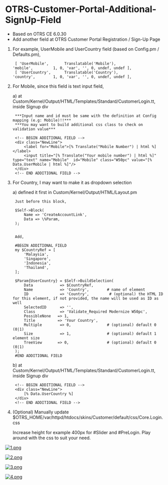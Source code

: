 # OTRS-Customer-Portal-Additional-SignUp-Field
- Based on OTRS CE 6.0.30  
- Add another field at OTRS Customer Portal Registration / Sign-Up Page  


1) For example, UserMobile and UserCountry field (based on Config.pm / Defaults.pm),

		[ 'UserMobile',       Translatable('Mobile'),              'mobile',         1, 0, 'var', '', 0, undef, undef ],
		[ 'UserCountry',      Translatable('Country'),             'country',        1, 0, 'var', '', 0, undef, undef ],


2) For Mobile, since this field is text input field,

	a) at Custom/Kernel/Output/HTML/Templates/Standard/CustomerLogin.tt, inside Signup div

		***Input name and id must be same with the definition at Config mapping (e.g: Mobile)!!***
		***You may want to build additional css class to check on validation value***

		<!-- BEGIN ADDITIONAL FIELD -->
		<div class="NewLine">
			<label for="Mobile">[% Translate("Mobile Number") | html %]</label>
			<input title="[% Translate("Your mobile number") | html %]" type="text" name="Mobile"  id="Mobile" class="W50pc" value="[% Data.UserMobile | html %]"/>
		</div>
		<!-- END ADDITIONAL FIELD -->



3) For Country, I may want to make it as dropdown selection

	a) defined it first in Custom/Kernel/Output/HTML/Layout.pm

		Just before this block,
	
		$Self->Block(
			Name => 'CreateAccountLink',
			Data => \%Param,
		);
	
	
		Add,
	
		#BEGIN ADDITIONAL FIELD
		my $CountryRef = [
			'Malaysia',
			'Singapore',
			'Indonesia',
			'Thailand',
		];
				
		$Param{UserCountry} = $Self->BuildSelection(
			Data            => $CountryRef,       
			Name            => 'Country',        # name of element
			ID              => 'Country',         # (optional) the HTML ID for this element, if not provided, the name will be used as ID as well
			SelectedID  	=> '',
			Class           => 'Validate_Required Modernize W50pc', 
			PossibleNone   => 1, 
			Title          => 'Your Country',
			Multiple        => 0,                # (optional) default 0 (0|1)
			Size            => 1,                # (optional) default 1 element size
			TreeView       => 0,                 # (optional) default 0 (0|1)
		);
		#END ADDITIONAL FIELD 
	
	
	b) at Custom/Kernel/Output/HTML/Templates/Standard/CustomerLogin.tt, inside Signup div
	
		<!-- BEGIN ADDITIONAL FIELD -->
		<div class="NewLine">
			[% Data.UserCountry %]
        </div>
		<!-- END ADDITIONAL FIELD -->
		
		
4. (Optional) Manually update $OTRS_HOME/var/httpd/htdocs/skins/Customer/default/css/Core.Login.css 

	Increase height for example 400px for #Slider and #PreLogin. Play around with the css to suit your need.


 [![1.png](https://i.postimg.cc/FKQKdjX2/1.png)](https://postimg.cc/HrBmF8x2)  
 
 [![2.png](https://i.postimg.cc/JhczbG1t/2.png)](https://postimg.cc/rdsTTyRL)  
 
 [![3.png](https://i.postimg.cc/1tm5MstB/3.png)](https://postimg.cc/3yqTxM20)  
 
 [![4.png](https://i.postimg.cc/Twt24F56/4.png)](https://postimg.cc/sQZRBnJ6)  